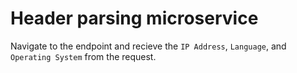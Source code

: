 Header parsing microservice
=========================

Navigate to the endpoint and recieve the `IP Address`, `Language`, and `Operating System` from the request.
